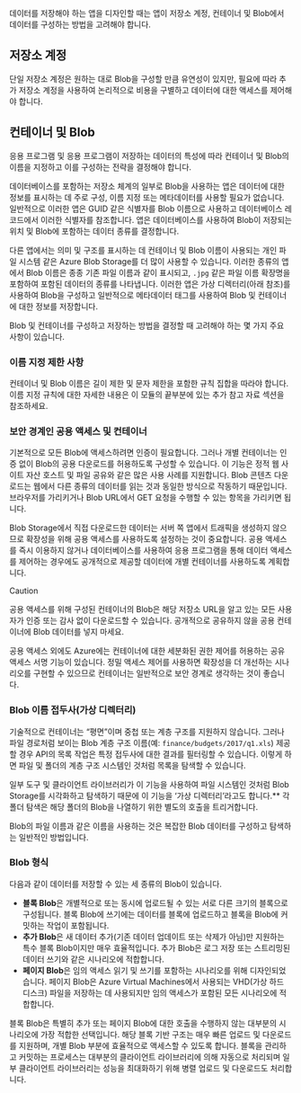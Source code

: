 데이터를 저장해야 하는 앱을 디자인할 때는 앱이 저장소 계정, 컨테이너 및 Blob에서 데이터를 구성하는 방법을 고려해야 합니다.

## <a name="storage-accounts"></a>저장소 계정

단일 저장소 계정은 원하는 대로 Blob을 구성할 만큼 유연성이 있지만, 필요에 따라 추가 저장소 계정을 사용하여 논리적으로 비용을 구별하고 데이터에 대한 액세스를 제어해야 합니다.

## <a name="containers-and-blobs"></a>컨테이너 및 Blob

응용 프로그램 및 응용 프로그램이 저장하는 데이터의 특성에 따라 컨테이너 및 Blob의 이름을 지정하고 이를 구성하는 전략을 결정해야 합니다.

데이터베이스를 포함하는 저장소 체계의 일부로 Blob을 사용하는 앱은 데이터에 대한 정보를 표시하는 데 주로 구성, 이름 지정 또는 메타데이터를 사용할 필요가 없습니다. 일반적으로 이러한 앱은 GUID 같은 식별자를 Blob 이름으로 사용하고 데이터베이스 레코드에서 이러한 식별자를 참조합니다. 앱은 데이터베이스를 사용하여 Blob이 저장되는 위치 및 Blob에 포함하는 데이터 종류를 결정합니다.

다른 앱에서는 의미 및 구조를 표시하는 데 컨테이너 및 Blob 이름이 사용되는 개인 파일 시스템 같은 Azure Blob Storage를 더 많이 사용할 수 있습니다. 이러한 종류의 앱에서 Blob 이름은 종종 기존 파일 이름과 같이 표시되고, `.jpg` 같은 파일 이름 확장명을 포함하여 포함된 데이터의 종류를 나타냅니다. 이러한 앱은 가상 디렉터리(아래 참조)를 사용하여 Blob을 구성하고 일반적으로 메타데이터 태그를 사용하여 Blob 및 컨테이너에 대한 정보를 저장합니다.

Blob 및 컨테이너를 구성하고 저장하는 방법을 결정할 때 고려해야 하는 몇 가지 주요 사항이 있습니다.

### <a name="naming-limitations"></a>이름 지정 제한 사항

컨테이너 및 Blob 이름은 길이 제한 및 문자 제한을 포함한 규칙 집합을 따라야 합니다. 이름 지정 규칙에 대한 자세한 내용은 이 모듈의 끝부분에 있는 추가 참고 자료 섹션을 참조하세요.

### <a name="public-access-and-containers-as-security-boundaries"></a>보안 경계인 공용 액세스 및 컨테이너

기본적으로 모든 Blob에 액세스하려면 인증이 필요합니다. 그러나 개별 컨테이너는 인증 없이 Blob의 공용 다운로드를 허용하도록 구성할 수 있습니다. 이 기능은 정적 웹 사이트 자산 호스트 및 파일 공유와 같은 많은 사용 사례를 지원합니다. Blob 콘텐츠 다운로드는 웹에서 다른 종류의 데이터를 읽는 것과 동일한 방식으로 작동하기 때문입니다. 브라우저를 가리키거나 Blob URL에서 GET 요청을 수행할 수 있는 항목을 가리키면 됩니다.

Blob Storage에서 직접 다운로드한 데이터는 서버 쪽 앱에서 트래픽을 생성하지 않으므로 확장성을 위해 공용 액세스를 사용하도록 설정하는 것이 중요합니다. 공용 액세스를 즉시 이용하지 않거나 데이터베이스를 사용하여 응용 프로그램을 통해 데이터 액세스를 제어하는 경우에도 공개적으로 제공할 데이터에 개별 컨테이너를 사용하도록 계획합니다.

> [!CAUTION]
> 공용 액세스를 위해 구성된 컨테이너의 Blob은 해당 저장소 URL을 알고 있는 모든 사용자가 인증 또는 감사 없이 다운로드할 수 있습니다. 공개적으로 공유하지 않을 공용 컨테이너에 Blob 데이터를 넣지 마세요.

공용 액세스 외에도 Azure에는 컨테이너에 대한 세분화된 권한 제어를 허용하는 공유 액세스 서명 기능이 있습니다. 정밀 액세스 제어를 사용하면 확장성을 더 개선하는 시나리오를 구현할 수 있으므로 컨테이너는 일반적으로 보안 경계로 생각하는 것이 좋습니다.

### <a name="blob-name-prefixes-virtual-directories"></a>Blob 이름 접두사(가상 디렉터리)

기술적으로 컨테이너는 “평면”이며 중첩 또는 계층 구조를 지원하지 않습니다. 그러나 파일 경로처럼 보이는 Blob 계층 구조 이름(예: `finance/budgets/2017/q1.xls`) 제공할 경우 API의 목록 작업은 특정 접두사에 대한 결과를 필터링할 수 있습니다. 이렇게 하면 파일 및 폴더의 계층 구조 시스템인 것처럼 목록을 탐색할 수 있습니다.

일부 도구 및 클라이언트 라이브러리가 이 기능을 사용하여 파일 시스템인 것처럼 Blob Storage를 시각화하고 탐색하기 때문에 이 기능을 ‘가상 디렉터리’라고도 합니다.** 각 폴더 탐색은 해당 폴더의 Blob을 나열하기 위한 별도의 호출을 트리거합니다.

Blob의 파일 이름과 같은 이름을 사용하는 것은 복잡한 Blob 데이터를 구성하고 탐색하는 일반적인 방법입니다.

### <a name="blob-types"></a>Blob 형식

다음과 같이 데이터를 저장할 수 있는 세 종류의 Blob이 있습니다.

- **블록 Blob**은 개별적으로 또는 동시에 업로드될 수 있는 서로 다른 크기의 블록으로 구성됩니다. 블록 Blob에 쓰기에는 데이터를 블록에 업로드하고 블록을 Blob에 커밋하는 작업이 포함됩니다.
- **추가 Blob**은 새 데이터 추가(기존 데이터 업데이트 또는 삭제가 아님)만 지원하는 특수 블록 Blob이지만 매우 효율적입니다. 추가 Blob은 로그 저장 또는 스트리밍된 데이터 쓰기와 같은 시나리오에 적합합니다.
- **페이지 Blob**은 임의 액세스 읽기 및 쓰기를 포함하는 시나리오를 위해 디자인되었습니다. 페이지 Blob은 Azure Virtual Machines에서 사용되는 VHD(가상 하드 디스크) 파일을 저장하는 데 사용되지만 임의 액세스가 포함된 모든 시나리오에 적합합니다.

블록 Blob은 특별히 추가 또는 페이지 Blob에 대한 호출을 수행하지 않는 대부분의 시나리오에 가장 적합한 선택입니다. 해당 블록 기반 구조는 매우 빠른 업로드 및 다운로드를 지원하며, 개별 Blob 부분에 효율적으로 액세스할 수 있도록 합니다. 블록을 관리하고 커밋하는 프로세스는 대부분의 클라이언트 라이브러리에 의해 자동으로 처리되며 일부 클라이언트 라이브러리는 성능을 최대화하기 위해 병렬 업로드 및 다운로드도 처리합니다.